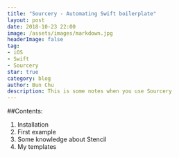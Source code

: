 ```yaml
---
title: "Sourcery - Automating Swift boilerplate"
layout: post
date: 2018-10-23 22:00
image: /assets/images/markdown.jpg
headerImage: false
tag:
- iOS
- Swift
- Sourcery
star: true
category: blog
author: Bun Chu
description: This is some notes when you use Sourcery 
---
```



##Contents:
1. Installation
2. First example
3. Some knowledge about Stencil
4. My templates